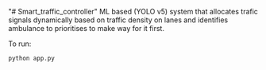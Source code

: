 "# Smart_traffic_controller" 
ML based (YOLO v5) system that allocates trafic signals dynamically based on traffic density on lanes and identifies ambulance to prioritises to make way for it first.

To run:

```sh
python app.py
```

 
 


